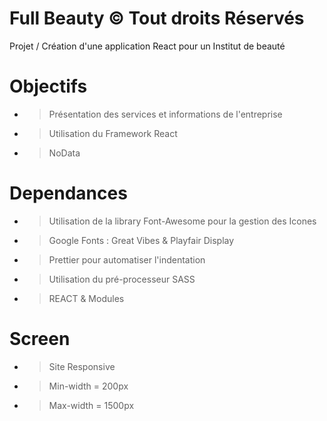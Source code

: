 # Full Beauty © Tout droits Réservés
Projet / Création d'une application React pour un Institut de beauté 

# Objectifs 
- > Présentation des services et informations de l'entreprise
- > Utilisation du Framework React 
- > NoData

# Dependances
- > Utilisation de la library Font-Awesome pour la gestion des Icones
- > Google Fonts : Great Vibes & Playfair Display
- > Prettier pour automatiser l'indentation
- > Utilisation du pré-processeur SASS
- > REACT & Modules

# Screen
- > Site Responsive 
- > Min-width = 200px 
- > Max-width = 1500px 
